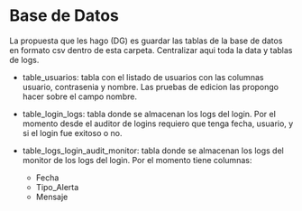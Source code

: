 # Base de Datos

La propuesta que les hago (DG) es guardar las tablas de la base de datos en formato csv dentro de esta carpeta. Centralizar aqui toda la data y tablas de logs.

* table_usuarios: tabla con el listado de usuarios con las columnas usuario, contrasenia y nombre. Las pruebas de edicion las propongo hacer sobre el campo nombre.

* table_login_logs: tabla donde se almacenan los logs del login. Por el momento desde el auditor de logins requiero que tenga fecha, usuario, y si el login fue exitoso o no.

* table_logs_login_audit_monitor: tabla donde se almacenan los logs del monitor de los logs del login. Por el momento tiene columnas:
    * Fecha
    * Tipo_Alerta
    * Mensaje

